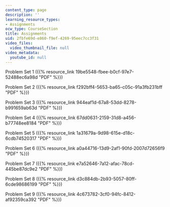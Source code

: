 ```yaml
---
content_type: page
description: ''
learning_resource_types:
- Assignments
ocw_type: CourseSection
title: Assignments
uid: 2fbfe69d-e860-f9ef-4269-95eec7cc3f31
video_files:
  video_thumbnail_file: null
video_metadata:
  youtube_id: null
---
```


Problem Set 1 ({{% resource_link 19be5548-fbee-b0cf-97e7-52488ec6a98d "PDF" %}})

Problem Set 2 ({{% resource_link f292bff4-5653-ba65-c05c-91a3fb231bff "PDF" %}})

Problem Set 3 ({{% resource_link 944eaf1d-67a8-53dd-8278-b991659ab63d "PDF" %}})

Problem Set 4 ({{% resource_link 67dd0631-2159-31d8-a456-b77748ee8184 "PDF" %}})

Problem Set 5 ({{% resource_link 1a31679a-9d98-615e-d18c-6cdb74520317 "PDF" %}})

Problem Set 6 ({{% resource_link a0a44716-13d9-2af1-90fd-2007d72656f9 "PDF" %}})

Problem Set 7 ({{% resource_link e7a52646-7a12-afac-78cd-445be87dc9e2 "PDF" %}})

Problem Set 8 ({{% resource_link d3c884db-2b93-5057-80ff-6cde98686199 "PDF" %}})

Problem Set 9 ({{% resource_link 4c673782-3cf0-94fc-8412-af92359ca392 "PDF" %}})